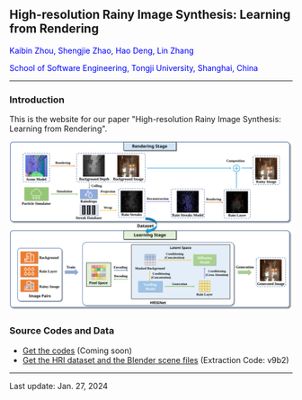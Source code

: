 ## High-resolution Rainy Image Synthesis: Learning from Rendering

<font color=blue>Kaibin Zhou, Shengjie Zhao, Hao Deng, Lin Zhang</font>

<font color=blue>School of Software Engineering, Tongji University, Shanghai, China</font>

---

### Introduction

This is the website for our paper "High-resolution Rainy Image Synthesis: Learning from Rendering".

<img src="RenderingLearningPipeline.svg" style="zoom:70%;" />

### Source Codes and Data

* [Get the codes](https://github.com/kb824999404/HRIG) (Coming soon)
* [Get the HRI dataset and the Blender scene files](https://pan.baidu.com/s/14G4fE8_7lswvod6OtIbOew?pwd=v9b2  ) (Extraction Code: v9b2)

---

Last update: Jan. 27, 2024    